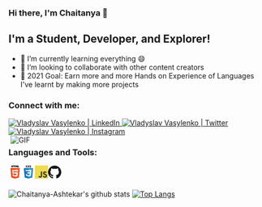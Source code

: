 ### Hi there, I'm Chaitanya 👋

## I'm a Student, Developer, and Explorer!

- 🌱 I’m currently learning everything 😄
- 👯 I’m looking to collaborate with other content creators
- 🥅 2021 Goal: Earn more and more Hands on Experience of Languages I've learnt by making more projects

### Connect with me:

<a href="https://www.linkedin.com/in/chaitanya-ashtekar-bb6974203/" target="_blank">
  <img alt="Vladyslav Vasylenko | LinkedIn" height="30" width="30" src="https://www.svgrepo.com/show/157006/linkedin.svg" />
</a>

<a href="https://twitter.com/Chaitanya2032" target="_blank">
  <img alt="Vladyslav Vasylenko | Twitter" height="30" width="30" src="https://www.svgrepo.com/show/183608/twitter.svg" />
</a>

<a href="https://www.instagram.com/chaitanya.s.ashtekar/" target="_blank">
  <img alt="Vladyslav Vasylenko | Instagram" height="30" width="30" src="https://www.svgrepo.com/show/111199/instagram.svg" />
</a>

<br />

<img align="right" width="500px" alt="GIF" src="https://miro.medium.com/max/680/0*7Q3yvSIv_t0ioJ-Z.gif" />

### Languages and Tools:

<img align="left" alt="" width="26px" src="https://www.pngfind.com/pngs/m/31-316712_atom-logo-png-transparent-atom-text-editor-png.png" />
<img align="left" alt="HTML5" width="26px" src="https://raw.githubusercontent.com/github/explore/80688e429a7d4ef2fca1e82350fe8e3517d3494d/topics/html/html.png" />
<img align="left" alt="CSS3" width="26px" src="https://raw.githubusercontent.com/github/explore/80688e429a7d4ef2fca1e82350fe8e3517d3494d/topics/css/css.png" />
<img align="left" alt="JavaScript" width="26px" src="https://raw.githubusercontent.com/github/explore/80688e429a7d4ef2fca1e82350fe8e3517d3494d/topics/javascript/javascript.png" />
<!-- <img align="left" alt="React" width="26px" src="https://raw.githubusercontent.com/github/explore/80688e429a7d4ef2fca1e82350fe8e3517d3494d/topics/react/react.png" />
<img align="left" alt="Node.js" width="26px" src="https://raw.githubusercontent.com/github/explore/80688e429a7d4ef2fca1e82350fe8e3517d3494d/topics/nodejs/nodejs.png" /> -->
<img align="left" alt="GitHub" width="26px" src="https://raw.githubusercontent.com/github/explore/78df643247d429f6cc873026c0622819ad797942/topics/github/github.png" />


<br />
<br />



[twitter]: https://twitter.com/Chaitanya2032
[instagram]: https://www.instagram.com/chaitanya.s.ashtekar/
[linkedin]: https://www.linkedin.com/in/chaitanya-ashtekar-bb6974203/


![Chaitanya-Ashtekar's github stats](https://github-readme-stats.vercel.app/api?username=chaitanya-ashtekar&show_icons=true&hide_border=true&theme=midnight-purple&bg_color=0d1117)
[![Top Langs](https://github-readme-stats.vercel.app/api/top-langs/?username=chaitanya-ashtekar&layout=compact&hide_border=true&theme=midnight-purple&bg_color=0d1117)](https://github.com/chaitanya-ashtekar/github-readme-stats)

